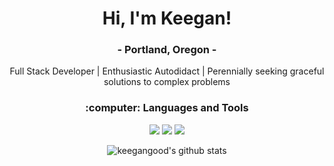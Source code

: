 
<div align="center">
  <h1>Hi, I'm Keegan!</h1>
  
  <h3>- Portland, Oregon -</h3>
  <p>Full Stack Developer | Enthusiastic Autodidact | Perennially seeking graceful solutions to complex problems</p>
  
  <h3>:computer: Languages and Tools</h3>
  <img src="https://img.shields.io/badge/python%20-%2314354C.svg?logo=python&logoColor=white"/>
  <img src="https://img.shields.io/badge/django%20-%23092E20.svg?logo=django&logoColor=violet"/>
  <img src="https://img.shields.io/badge/javascript%20-%23323330.svg?logo=javascript&logoColor=%23F7DF1E"/>
  
  ![keegangood's github stats](https://github-readme-stats.vercel.app/api?username=keegangood&theme=dark&show_icons=true)
</div>

<!--
**keegangood/keegangood** is a ✨ _special_ ✨ repository because its `README.md` (this file) appears on your GitHub profile.
Here are some ideas to get you started:

- 🔭 I’m currently working o
- 🌱 I’m currently learning ...
- 👯 I’m looking to collaborate on ...
- 🤔 I’m looking for help with ...
- 💬 Ask me about ...
- 📫 How to reach me: ...
- 😄 Pronouns: ...
- ⚡ Fun fact: ...
-->
